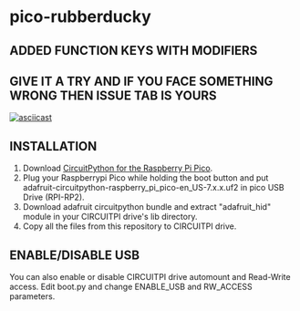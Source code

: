 # pico-rubberducky

## ADDED FUNCTION KEYS WITH MODIFIERS
## GIVE IT A TRY AND IF YOU FACE SOMETHING WRONG THEN ISSUE TAB IS YOURS
[![asciicast](https://asciinema.org/a/JZHOQrtx3WztsUrce187qli4z.svg)](https://asciinema.org/a/JZHOQrtx3WztsUrce187qli4z)
## INSTALLATION
1. Download [CircuitPython for the Raspberry Pi Pico](https://circuitpython.org/board/raspberry_pi_pico/).
2. Plug your Raspberrypi Pico while holding the boot button and put adafruit-circuitpython-raspberry_pi_pico-en_US-7.x.x.uf2 in pico USB Drive (RPI-RP2).
3. Download adafruit circuitpython bundle and extract "adafruit_hid" module in your CIRCUITPI drive's lib directory.
4. Copy all the files from this repository to CIRCUITPI drive.

## ENABLE/DISABLE USB
You can also enable or disable CIRCUITPI drive automount and Read-Write access. Edit boot.py and change ENABLE_USB and RW_ACCESS parameters.

